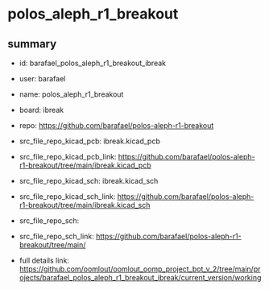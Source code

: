 # polos_aleph_r1_breakout
 
## summary 
* id: barafael_polos_aleph_r1_breakout_ibreak
* user: barafael
* name: polos_aleph_r1_breakout
* board: ibreak
* repo: https://github.com/barafael/polos-aleph-r1-breakout
* src_file_repo_kicad_pcb: ibreak.kicad_pcb
* src_file_repo_kicad_pcb_link: https://github.com/barafael/polos-aleph-r1-breakout/tree/main/ibreak.kicad_pcb
* src_file_repo_kicad_sch: ibreak.kicad_sch
* src_file_repo_kicad_sch_link: https://github.com/barafael/polos-aleph-r1-breakout/tree/main/ibreak.kicad_sch

* src_file_repo_sch: 
* src_file_repo_sch_link: https://github.com/barafael/polos-aleph-r1-breakout/tree/main/
* full details link: https://github.com/oomlout/oomlout_oomp_project_bot_v_2/tree/main/projects/barafael_polos_aleph_r1_breakout_ibreak/current_version/working  







